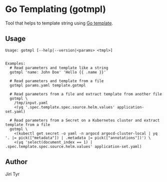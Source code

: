 # Go Templating (gotmpl)

Tool that helps to template string using [Go
template](https://pkg.go.dev/text/template).

## Usage

```text
Usage: gotmpl [--help|--version|<params> <tmpl>]


Examples:
  # Read parameters and template like a string
  gotmpl 'name: John Doe' 'Hello {{ .name }}'

  # Read parameters and template from a file
  gotmpl params.yaml template.gotmpl

  # Read parameters from a file and extract template from another file
  gotmpl \
    /tmp/input.yaml
    <(yq '.spec.template.spec.source.helm.values' application-set.yaml)

  # Read parameters from a Secret on a Kubernetes cluster and extract template from a file
  gotmpl \
    <(kubectl get secret -o yaml -n argocd argocd-cluster-local | yq '. |= pick(["metadata"]) | .metadata |= pick(["annotations"])') \
    <(yq 'select(document_index == 1) | .spec.template.spec.source.helm.values' application-set.yaml)
```

## Author

Jiri Tyr
